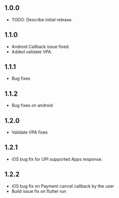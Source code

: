 ## 1.0.0

- TODO: Describe initial release.

## 1.1.0

- Android Callback issue fixed.
- Added validate VPA.

## 1.1.1

- Bug fixes

## 1.1.2

- Bug fixes on android

## 1.2.0

- Validate VPA fixes

## 1.2.1

- iOS bug fix for UPI supported Apps response.

## 1.2.2

- iOS bug fix on Payment cancel callback by the user
- Build issue fix on flutter run
